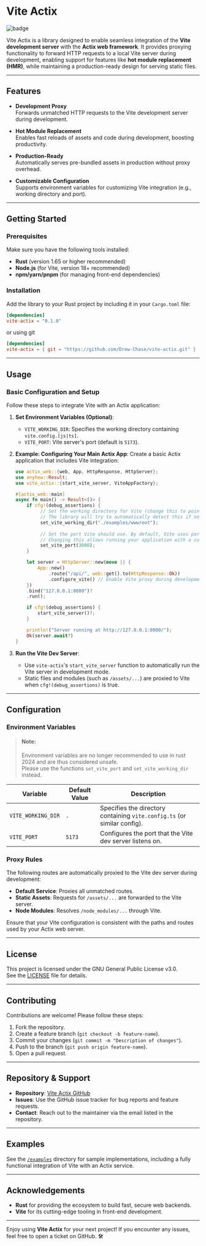 # Vite Actix

![badge](https://github.com/Drew-Chase/vite-actix/actions/workflows/rust.yml/badge.svg)

Vite Actix is a library designed to enable seamless integration of the **Vite development server** with the **Actix web framework**. It provides proxying functionality to forward HTTP requests to a local Vite server during development, enabling support for features like **hot module replacement (HMR)**, while maintaining a production-ready design for serving static files.

---

## Features

- **Development Proxy**  
  Forwards unmatched HTTP requests to the Vite development server during development.

- **Hot Module Replacement**  
  Enables fast reloads of assets and code during development, boosting productivity.

- **Production-Ready**  
  Automatically serves pre-bundled assets in production without proxy overhead.

- **Customizable Configuration**  
  Supports environment variables for customizing Vite integration (e.g., working directory and port).

---

## Getting Started

### Prerequisites

Make sure you have the following tools installed:

- **Rust** (version 1.65 or higher recommended)
- **Node.js** (for Vite, version 18+ recommended)
- **npm/yarn/pnpm** (for managing front-end dependencies)

### Installation

Add the library to your Rust project by including it in your `Cargo.toml` file:

```toml
[dependencies]
vite-actix = "0.1.0"
```

or using git

```toml
[dependencies]
vite-actix = { git = "https://github.com/Drew-Chase/vite-actix.git" }
```

---

## Usage

### Basic Configuration and Setup

Follow these steps to integrate Vite with an Actix application:

1. **Set Environment Variables (Optional)**:
    - `VITE_WORKING_DIR`: Specifies the working directory containing `vite.config.[js|ts]`.
    - `VITE_PORT`: Vite server's port (default is `5173`).

2. **Example: Configuring Your Main Actix App**:
   Create a basic Actix application that includes Vite integration:

   ```rust
   use actix_web::{web, App, HttpResponse, HttpServer};
   use anyhow::Result;
   use vite_actix::{start_vite_server, ViteAppFactory};

   #[actix_web::main]
   async fn main() -> Result<()> {
       if cfg!(debug_assertions) {
            // Set the working directory for Vite (change this to point to the directory with vite.config.(js|ts)).
            // The library will try to automatically detect this if not explicitly set.
            set_vite_working_dir("./examples/wwwroot");
        
            // Set the port Vite should use. By default, Vite uses port 5173.
            // Changing this allows running your application with a custom Vite server port.
            set_vite_port(3000);
       }

       let server = HttpServer::new(move || {
           App::new()
               .route("/api/", web::get().to(HttpResponse::Ok))
               .configure_vite() // Enable Vite proxy during development
       })
       .bind("127.0.0.1:8080")?
       .run();

       if cfg!(debug_assertions) {
           start_vite_server()?;
       }

       println!("Server running at http://127.0.0.1:8080/");
       Ok(server.await?)
   }
   ```

3. **Run the Vite Dev Server**:
    - Use `vite-actix`'s `start_vite_server` function to automatically run the Vite server in development mode.
    - Static files and modules (such as `/assets/...`) are proxied to Vite when `cfg!(debug_assertions)` is true.

---

## Configuration

### Environment Variables
> #### Note:
> Environment variables are no longer recommended to use in rust 2024 and are thus considered unsafe.   
> Please use the functions `set_vite_port` and `set_vite_working_dir` instead.

| Variable           | Default Value | Description                                                              |
|--------------------|---------------|--------------------------------------------------------------------------|
| `VITE_WORKING_DIR` | `.`           | Specifies the directory containing `vite.config.ts` (or similar config). |
| `VITE_PORT`        | `5173`        | Configures the port that the Vite dev server listens on.                 |

### Proxy Rules

The following routes are automatically proxied to the Vite dev server during development:

- **Default Service**: Proxies all unmatched routes.
- **Static Assets**: Requests for `/assets/...` are forwarded to the Vite server.
- **Node Modules**: Resolves `/node_modules/...` through Vite.

Ensure that your Vite configuration is consistent with the paths and routes used by your Actix web server.

---

## License

This project is licensed under the GNU General Public License v3.0.  
See the [LICENSE](./LICENSE) file for details.

---

## Contributing

Contributions are welcome! Please follow these steps:

1. Fork the repository.
2. Create a feature branch (`git checkout -b feature-name`).
3. Commit your changes (`git commit -m "Description of changes"`).
4. Push to the branch (`git push origin feature-name`).
5. Open a pull request.

---

## Repository & Support

- **Repository**: [Vite Actix GitHub](https://github.com/Drew-Chase/vite-actix)
- **Issues**: Use the GitHub issue tracker for bug reports and feature requests.
- **Contact**: Reach out to the maintainer via the email listed in the repository.

---

## Examples

See the [`/examples`](https://github.com/Drew-Chase/vite-actix/tree/master/examples) directory for sample implementations, including a fully functional integration of Vite with an Actix service.

---

## Acknowledgements

- **Rust** for providing the ecosystem to build fast, secure web backends.
- **Vite** for its cutting-edge tooling in front-end development.

---

Enjoy using **Vite Actix** for your next project! If you encounter any issues, feel free to open a ticket on GitHub. 🛠️

